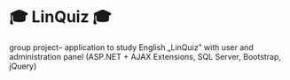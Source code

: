 # :mortar_board: LinQuiz :mortar_board:

group project– application to study English „LinQuiz” with user and administration panel (ASP.NET + AJAX Extensions, SQL Server, Bootstrap, jQuery)
